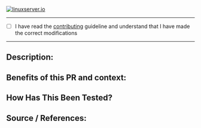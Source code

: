 <!--- Provide a general summary of your changes in the Title above -->

[linuxserverurl]: https://linuxserver.io
[![linuxserver.io](https://raw.githubusercontent.com/linuxserver/docker-templates/master/linuxserver.io/img/linuxserver_medium.png)][linuxserverurl]


<!--- Before submitting a pull request please check the following -->

<!---  If this is a fix for a typo in code or documentation in the README please file an issue and let us sort it out we do not need a PR  -->
<!---  Ask yourself if this modification is something the whole userbase will benefit from, if this is a specific change for corner case functionality or plugins please look at making a Docker Mod or local script  https://blog.linuxserver.io/2019/09/14/customizing-our-containers/ -->
<!---  That if the PR is addressing an existing issue include, closes #<issue number> , in the body of the PR commit message   -->
<!---  You have included links to any files / patches etc your PR may be using in the body of the PR commit message -->
<!--- We maintain a changelog of major revisions to the container at the end of readme-vars.yml in the root of this repository, please add your changes there if appropriate -->


<!--- Coding guidelines: -->
<!--- 1. Installed packages in the Dockerfiles should be in alphabetical order -->
<!--- 2. Changes to Dockerfile should be replicated in Dockerfile.armhf and Dockerfile.aarch64 if applicable -->
<!--- 3. Indentation style (tabs vs 4 spaces vs 1 space) should match the rest of the document -->
<!--- 4. Readme is auto generated from readme-vars.yml, make your changes there -->

------------------------------

 - [ ] I have read the [contributing](https://github.com/linuxserver/docker-cura/blob/master/.github/CONTRIBUTING.md) guideline and understand that I have made the correct modifications

------------------------------

<!--- We welcome all PR’s though this doesn’t guarantee it will be accepted. -->

## Description:
<!--- Describe your changes in detail -->

## Benefits of this PR and context:
<!--- Please explain why we should accept this PR. If this fixes an outstanding bug, please reference the issue # -->

## How Has This Been Tested?
<!--- Please describe in detail how you tested your changes. -->
<!--- Include details of your testing environment, and the tests you ran to -->
<!--- see how your change affects other areas of the code, etc. -->


## Source / References:
<!--- Please include any forum posts/github links relevant to the PR -->
